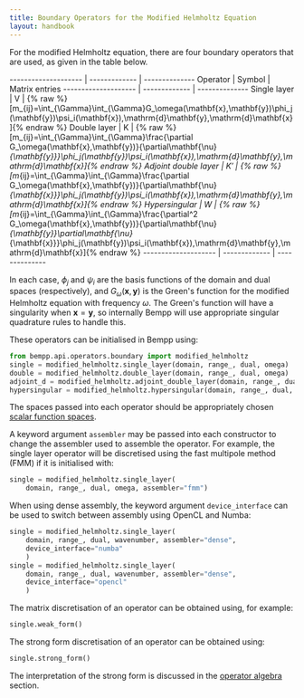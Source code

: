 ```yaml
---
title: Boundary Operators for the Modified Helmholtz Equation
layout: handbook
---
```

For the modified Helmholtz equation, there are four boundary operators that are used, as given in the table
below.

-------------------- | ------------- | --------------
Operator             | Symbol        | Matrix entries
-------------------- | ------------- | --------------
Single layer         | $\mathsf{V}$  | {% raw %}\[m_{ij}=\int_{\Gamma}\int_{\Gamma}G_\omega(\mathbf{x},\mathbf{y})\phi_j(\mathbf{y})\psi_i(\mathbf{x})\,\mathrm{d}\mathbf{y}\,\mathrm{d}\mathbf{x}\]{% endraw %}
Double layer         | $\mathsf{K}$  | {% raw %}\[m_{ij}=\int_{\Gamma}\int_{\Gamma}\frac{\partial G_\omega(\mathbf{x},\mathbf{y})}{\partial\mathbf{\nu}_{\mathbf{y}}}\phi_j(\mathbf{y})\psi_i(\mathbf{x})\,\mathrm{d}\mathbf{y}\,\mathrm{d}\mathbf{x}\]{% endraw %}
Adjoint double layer | $\mathsf{K}'$ | {% raw %}\[m_{ij}=\int_{\Gamma}\int_{\Gamma}\frac{\partial G_\omega(\mathbf{x},\mathbf{y})}{\partial\mathbf{\nu}_{\mathbf{x}}}\phi_j(\mathbf{y})\psi_i(\mathbf{x})\,\mathrm{d}\mathbf{y}\,\mathrm{d}\mathbf{x}\]{% endraw %}
Hypersingular        | $\mathsf{W}$  | {% raw %}\[m_{ij}=\int_{\Gamma}\int_{\Gamma}\frac{\partial^2 G_\omega(\mathbf{x},\mathbf{y})}{\partial\mathbf{\nu}_{\mathbf{y}}\partial\mathbf{\nu}_{\mathbf{x}}}\phi_j(\mathbf{y})\psi_i(\mathbf{x})\,\mathrm{d}\mathbf{y}\,\mathrm{d}\mathbf{x}\]{% endraw %}
-------------------- | ------------- | --------------

In each case,  $\phi_j$ and $\psi_i$ are the basis functions of the domain and dual spaces (respectively),
and $G_\omega(\mathbf{x},\mathbf{y})$ is the Green's function for the modified Helmholtz equation with
frequency $\omega$.
The Green's function will have a singularity when $\mathbf{x}=\mathbf{y}$, so internally Bempp will
use appropriate singular quadrature rules to handle this.

These operators can be initialised in Bempp using:
```python
from bempp.api.operators.boundary import modified_helmholtz
single = modified_helmholtz.single_layer(domain, range_, dual, omega)
double = modified_helmholtz.double_layer(domain, range_, dual, omega)
adjoint_d = modified_helmholtz.adjoint_double_layer(domain, range_, dual, omega)
hypersingular = modified_helmholtz.hypersingular(domain, range_, dual, omega)
```
The spaces passed into each operator should be appropriately chosen
[scalar function spaces](scalar_function_spaces.md).

A keyword argument `assembler` may be passed into each constructor to change the assembler
used to assemble the operator. For example, the single layer operator will be discretised using
the fast multipole method (FMM) if it is initialised with:
```python
single = modified_helmholtz.single_layer(
    domain, range_, dual, omega, assembler="fmm")
```

When using dense assembly, the keyword argument `device_interface` can be used to switch
between assembly using OpenCL and Numba:
```python
single = modified_helmholtz.single_layer(
    domain, range_, dual, wavenumber, assembler="dense",
    device_interface="numba"
    )
single = modified_helmholtz.single_layer(
    domain, range_, dual, wavenumber, assembler="dense",
    device_interface="opencl"
    )
```

The matrix discretisation of an operator can be obtained using, for example:

```python
single.weak_form()
```

The strong form discretisation of an operator can be obtained using:
```python
single.strong_form()
```
The interpretation of the strong form is discussed in the [operator algebra](operator_algebra.md)
section.
